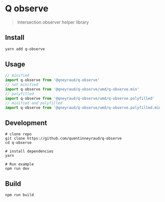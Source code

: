 # Q observe

> Intersection observer helper library

## Install

```bash
yarn add q-observe 
```

## Usage

```js
// minified
import q-observe from '@qneyraud/q-observe'
// not minified
import q-observe from '@qneyraud/q-observe/umd/q-observe.min'
// polyfilled
import q-observe from '@qneyraud/q-observe/umd/q-observe.polyfilled'
// minified and polyfilled
import q-observe from '@qneyraud/q-observe/umd/q-observe.polyfilled.min'

```

## Development

```
# clone repo
git clone https://github.com/quentinneyraud/q-observe
cd q-observe

# install dependencies
yarn

# Run example
npm run dev
```

## Build

```bash
npm run build
```
